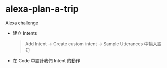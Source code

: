 # alexa-plan-a-trip
 Alexa challenge
 - 建立 Intents
   > Add Intent -> Create custom intent -> Sample Utterances 中輸入語句
 - 在 Code 中設計我們 Intent 的動作
